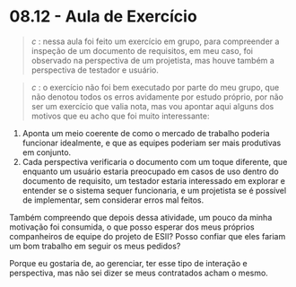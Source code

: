 # 08.12 - Aula de Exercício

> *c* : nessa aula foi feito um exercício em grupo, para compreender a inspeção de um documento de requisitos, em meu caso, foi observado na perspectiva de um projetista, mas houve também a perspectiva de testador e usuário.

> *c* : o exercício não foi bem executado por parte do meu grupo, que não denotou todos os erros avidamente por estudo próprio, por não ser um exercício que valia nota, mas vou apontar aqui alguns dos motivos que eu acho que foi muito interessante:

1. Aponta um meio coerente de como o mercado de trabalho poderia funcionar idealmente, e que as equipes poderiam ser mais produtivas em conjunto.
2. Cada perspectiva verificaria o documento com um toque diferente, que enquanto um usuário estaria preocupado em casos de uso dentro do documento de requisito, um testador estaria interessado em explorar e entender se o sistema sequer funcionaria, e um projetista se é possível de implementar, sem considerar erros mal feitos.

Também compreendo que depois dessa atividade, um pouco da minha motivação foi consumida, o que posso esperar dos meus próprios companheiros de equipe do projeto de ESII? Posso confiar que eles fariam um bom trabalho em seguir os meus pedidos?

Porque eu gostaria de, ao gerenciar, ter esse tipo de interação e perspectiva, mas não sei dizer se meus contratados acham o mesmo.